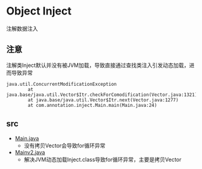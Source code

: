 # Object Inject

注解数据注入

## 注意

注解类Inject默认并没有被JVM加载，导致直接通过查找类注入引发动态加载，进而导致异常

```
java.util.ConcurrentModificationException
        at java.base/java.util.Vector$Itr.checkForComodification(Vector.java:1321)
        at java.base/java.util.Vector$Itr.next(Vector.java:1277)
        at com.annotation.inject.Main.main(Main.java:24)
```

## src

* [Main.java](/mavens/basic/src/main/java/com/annotation/inject/Main.java)
  * 没有拷贝Vector会导致for循环异常
* [Mainv2.java](/mavens/basic/src/main/java/com/annotation/inject/Mainv2.java)
  * 解决JVM动态加载Inject.class导致for循环异常，主要是拷贝Vector
